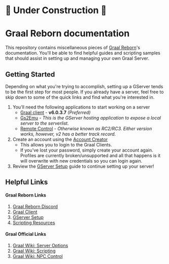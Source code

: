 # :construction: Under Construction :construction:
# Graal Reborn documentation

This repository contains miscellaneous pieces of [Graal Reborn](https://graal.in/)'s documentation. You'll be able to find helpful guides and scripting samples that should assist in setting up and managing your own Graal Server.

## Getting Started

Depending on what you're trying to accomplish, setting up a GServer tends to be the first step for most people. If you already have a server, feel free to skip down to some of the quick links and find what you're interested in.

1. You'll need the following applications to start working on a server
    - [Graal client](https://github.com/cnnranderson/graal/releases/tag/v6.0.3.7-client) - **v6.0.3.7** *(Preferred)*
    - [Gs2Emu](https://github.com/cnnranderson/graal/releases/tag/v3.0.6-gs2emu) - *This is the GServer hosting application to expose a local server to the serverlist.*
    - [Remote Control](https://github.com/cnnranderson/graal/releases/tag/v2-rc) - *Otherwise known as RC2/RC3. Either version works, however, v2 has a better track record.*
2. Create an account using the [Account Creator](https://graalserver.com/accountcreator.php)
    - This allows you to login to the Graal Clients.
    - If you've lost your password, simply create your account again. Profiles are currently broken/unsupported and all that happens is it will overwrite with new credentials so you can login again.
3. Review the [GServer Setup](/docs/gserver/gserver.md) guide to continue setting up your server!


## Helpful Links

#### Graal Reborn Links
1. [Graal Reborn Discord](https://discord.gg/jqEbHr8wHY)
2. [Graal Client](/docs/client/client.md)
3. [GServer Setup](/docs/gserver/gserver.md)
4. [Scripting Resources](/docs/resources/resources.md)

#### Graal Official Links
1. [Graal Wiki: Server Options](https://graalonline.net/index.php?title=Server_options)
2. [Graal Wiki: Scripting](https://graalonline.net/index.php?title=Creation/Dev/GScript)
3. [Graal Wiki: NPC Control](https://graalonline.net/index.php?title=Creation/Dev/Basics_of_NPC-Control)
